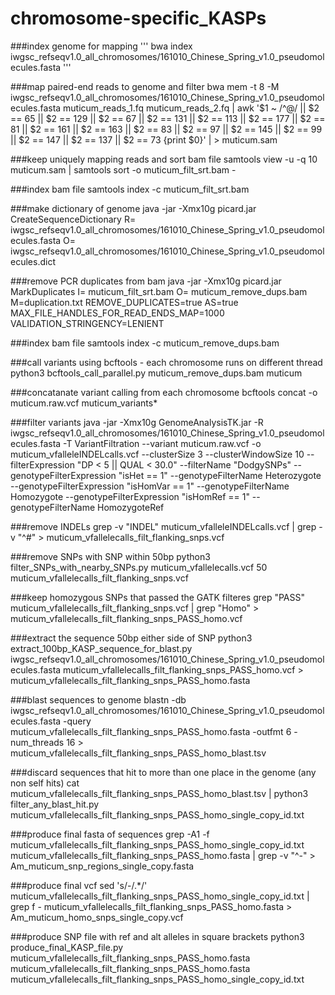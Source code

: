 # chromosome-specific_KASPs

###index genome for mapping
'''
bwa index iwgsc_refseqv1.0_all_chromosomes/161010_Chinese_Spring_v1.0_pseudomolecules.fasta
'''

###map paired-end reads to genome and filter
bwa mem -t 8 -M iwgsc_refseqv1.0_all_chromosomes/161010_Chinese_Spring_v1.0_pseudomolecules.fasta muticum_reads_1.fq muticum_reads_2.fq | awk '$1 ~ /^@/ || $2 == 65 || $2 == 129 || $2 == 67 || $2 == 131 || $2 == 113 || $2 == 177 || $2 == 81 || $2 == 161 || $2 == 163 || $2 == 83 || $2 == 97 || $2 == 145 || $2 == 99 || $2 == 147 || $2 == 137 || $2 == 73 {print $0}' | > muticum.sam

###keep uniquely mapping reads and sort bam file
samtools view -u -q 10 muticum.sam | samtools sort -o muticum_filt_srt.bam -

###index bam file
samtools index -c muticum_filt_srt.bam

###make dictionary of genome
java -jar -Xmx10g picard.jar CreateSequenceDictionary R= iwgsc_refseqv1.0_all_chromosomes/161010_Chinese_Spring_v1.0_pseudomolecules.fasta O= iwgsc_refseqv1.0_all_chromosomes/161010_Chinese_Spring_v1.0_pseudomolecules.dict

###remove PCR duplicates from bam
java -jar -Xmx10g picard.jar MarkDuplicates I= muticum_filt_srt.bam O= muticum_remove_dups.bam M=duplication.txt REMOVE_DUPLICATES=true AS=true MAX_FILE_HANDLES_FOR_READ_ENDS_MAP=1000 VALIDATION_STRINGENCY=LENIENT

###index bam file
samtools index -c muticum_remove_dups.bam

###call variants using bcftools - each chromosome runs on different thread
python3 bcftools_call_parallel.py muticum_remove_dups.bam muticum

###concatanate variant calling from each chromosome
bcftools concat -o muticum.raw.vcf muticum_variants*

###filter variants
java -jar -Xmx10g GenomeAnalysisTK.jar -R iwgsc_refseqv1.0_all_chromosomes/161010_Chinese_Spring_v1.0_pseudomolecules.fasta -T VariantFiltration --variant muticum.raw.vcf -o muticum_vfalleleINDELcalls.vcf --clusterSize 3 --clusterWindowSize 10 --filterExpression "DP < 5 || QUAL < 30.0" --filterName "DodgySNPs" --genotypeFilterExpression "isHet == 1" --genotypeFilterName Heterozygote --genotypeFilterExpression "isHomVar == 1" --genotypeFilterName Homozygote --genotypeFilterExpression "isHomRef == 1" --genotypeFilterName HomozygoteRef

###remove INDELs
grep -v "INDEL" muticum_vfalleleINDELcalls.vcf | grep -v "^#" > muticum_vfallelecalls_filt_flanking_snps.vcf

###remove SNPs with SNP within 50bp
python3 filter_SNPs_with_nearby_SNPs.py muticum_vfallelecalls.vcf 50 muticum_vfallelecalls_filt_flanking_snps.vcf

###keep homozygous SNPs that passed the GATK filteres
grep "PASS" muticum_vfallelecalls_filt_flanking_snps.vcf | grep "Homo" > muticum_vfallelecalls_filt_flanking_snps_PASS_homo.vcf

###extract the sequence 50bp either side of SNP
python3 extract_100bp_KASP_sequence_for_blast.py iwgsc_refseqv1.0_all_chromosomes/161010_Chinese_Spring_v1.0_pseudomolecules.fasta muticum_vfallelecalls_filt_flanking_snps_PASS_homo.vcf > muticum_vfallelecalls_filt_flanking_snps_PASS_homo.fasta

###blast sequences to genome
blastn -db iwgsc_refseqv1.0_all_chromosomes/161010_Chinese_Spring_v1.0_pseudomolecules.fasta -query muticum_vfallelecalls_filt_flanking_snps_PASS_homo.fasta -outfmt 6 -num_threads 16 > muticum_vfallelecalls_filt_flanking_snps_PASS_homo_blast.tsv

###discard sequences that hit to more than one place in the genome (any non self hits)
cat muticum_vfallelecalls_filt_flanking_snps_PASS_homo_blast.tsv | python3 filter_any_blast_hit.py muticum_vfallelecalls_filt_flanking_snps_PASS_homo_single_copy_id.txt

###produce final fasta of sequences
grep -A1 -f muticum_vfallelecalls_filt_flanking_snps_PASS_homo_single_copy_id.txt muticum_vfallelecalls_filt_flanking_snps_PASS_homo.fasta | grep -v "^-" > Am_muticum_snp_regions_single_copy.fasta

###produce final vcf
sed 's/-/\.\*/' muticum_vfallelecalls_filt_flanking_snps_PASS_homo_single_copy_id.txt | grep f - muticum_vfallelecalls_filt_flanking_snps_PASS_homo.fasta > Am_muticum_homo_snps_single_copy.vcf

###produce SNP file with ref and alt alleles in square brackets
python3 produce_final_KASP_file.py muticum_vfallelecalls_filt_flanking_snps_PASS_homo.fasta muticum_vfallelecalls_filt_flanking_snps_PASS_homo.fasta muticum_vfallelecalls_filt_flanking_snps_PASS_homo_single_copy_id.txt
